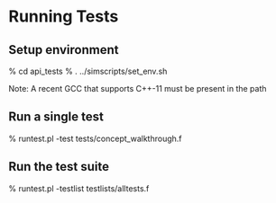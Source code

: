 
# Running Tests

## Setup environment

% cd api_tests
% . ../simscripts/set_env.sh

Note: A recent GCC that supports C++-11 must be present in the path

## Run a single test

% runtest.pl -test tests/concept_walkthrough.f

## Run the test suite

% runtest.pl -testlist testlists/alltests.f

